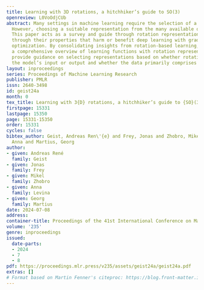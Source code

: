```yaml
---
title: Learning with 3D rotations, a hitchhiker’s guide to SO(3)
openreview: L0VoOdjCUb
abstract: Many settings in machine learning require the selection of a rotation representation.
  However, choosing a suitable representation from the many available options is challenging.
  This paper acts as a survey and guide through rotation representations. We walk
  through their properties that harm or benefit deep learning with gradient-based
  optimization. By consolidating insights from rotation-based learning, we provide
  a comprehensive overview of learning functions with rotation representations. We
  provide guidance on selecting representations based on whether rotations are in
  the model’s input or output and whether the data primarily comprises small angles.
layout: inproceedings
series: Proceedings of Machine Learning Research
publisher: PMLR
issn: 2640-3498
id: geist24a
month: 0
tex_title: Learning with 3{D} rotations, a hitchhiker’s guide to {SO}(3)
firstpage: 15331
lastpage: 15350
page: 15331-15350
order: 15331
cycles: false
bibtex_author: Geist, Andreas Ren\'{e} and Frey, Jonas and Zhobro, Mikel and Levina,
  Anna and Martius, Georg
author:
- given: Andreas René
  family: Geist
- given: Jonas
  family: Frey
- given: Mikel
  family: Zhobro
- given: Anna
  family: Levina
- given: Georg
  family: Martius
date: 2024-07-08
address:
container-title: Proceedings of the 41st International Conference on Machine Learning
volume: '235'
genre: inproceedings
issued:
  date-parts:
  - 2024
  - 7
  - 8
pdf: https://proceedings.mlr.press/v235/assets/geist24a/geist24a.pdf
extras: []
# Format based on Martin Fenner's citeproc: https://blog.front-matter.io/posts/citeproc-yaml-for-bibliographies/
---
```

